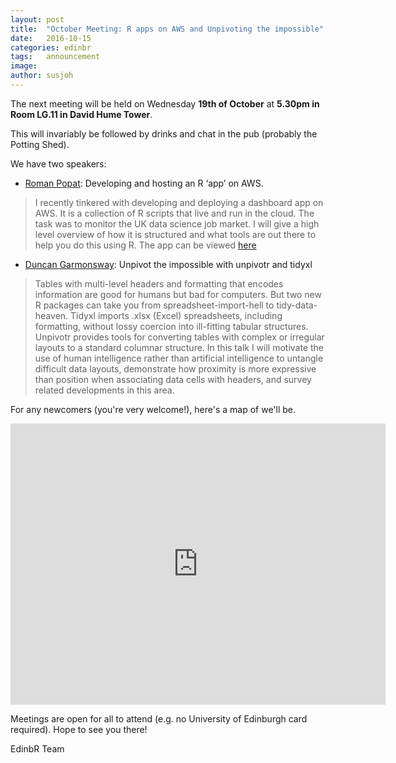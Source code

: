 ```yaml
---
layout: post
title:  "October Meeting: R apps on AWS and Unpivoting the impossible"
date:   2016-10-15
categories: edinbr
tags:   announcement
image:
author: susjoh
---
```


The next meeting will be held on Wednesday **19th of October** at **5.30pm in Room LG.11 in David Hume Tower**.

This will invariably be followed by drinks and chat in the pub (probably the Potting Shed).

We have two speakers:

* [Roman Popat](http://www.thedatalab.com/Roman-Popat): Developing and hosting an R ‘app’ on AWS.

> I recently tinkered with developing and deploying a dashboard app on AWS. It is a collection of R scripts that live and run in the cloud. The task was to monitor the UK data science job market. I will give a high level overview of how it is structured and what tools are out there to help you do this using R. The app can be viewed [here](https://s3-eu-west-1.amazonaws.com/adzunadata/dashboard/AdzunaFlexDashboard.html#map)

* [Duncan Garmonsway](https://github.com/nacnudus): Unpivot the impossible with unpivotr and tidyxl

> Tables with multi-level headers and formatting that encodes information are good for humans but bad for computers.  But two new R packages can take you from spreadsheet-import-hell to tidy-data-heaven.  Tidyxl imports .xlsx (Excel) spreadsheets, including formatting, without lossy coercion into ill-fitting tabular structures.  Unpivotr provides tools for converting tables with complex or irregular layouts to a standard columnar structure.  In this talk I will motivate the use of human intelligence rather than artificial intelligence to untangle difficult data layouts, demonstrate how proximity is more expressive than position when associating data cells with headers, and survey related developments in this area.


For any newcomers (you're very welcome!), here's a map of we'll be.

<iframe src="https://www.google.com/maps/embed?pb=!1m14!1m8!1m3!1d939.4322782159774!2d-3.1868992813634778!3d55.9431477069392!3m2!1i1024!2i768!4f13.1!3m3!1m2!1s0x0%3A0x8b232656b3b16a57!2sDavid+Hume+Tower!5e0!3m2!1sen!2suk!4v1473937651228" width="600" height="450" frameborder="0" style="border:0" allowfullscreen></iframe>

Meetings are open for all to attend (e.g. no University of Edinburgh card required). Hope to see you there!

EdinbR Team
